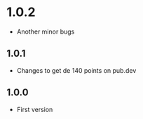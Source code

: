 # 1.0.2
* Another minor bugs
## 1.0.1
* Changes to get de 140 points on pub.dev
## 1.0.0

* First version
